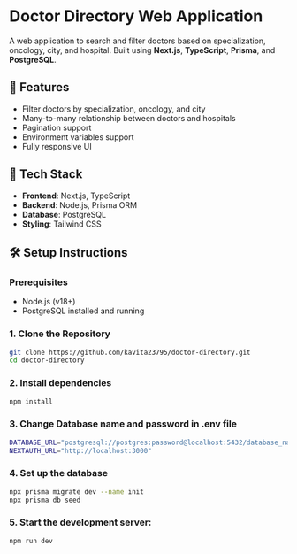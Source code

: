 # Doctor Directory Web Application

A web application to search and filter doctors based on specialization, oncology, city, and hospital. Built using **Next.js**, **TypeScript**, **Prisma**, and **PostgreSQL**.

## 🚀 Features

- Filter doctors by specialization, oncology, and city
- Many-to-many relationship between doctors and hospitals
- Pagination support
- Environment variables support
- Fully responsive UI

## 🧰 Tech Stack

- **Frontend**: Next.js, TypeScript
- **Backend**: Node.js, Prisma ORM
- **Database**: PostgreSQL
- **Styling**: Tailwind CSS

## 🛠️ Setup Instructions

### Prerequisites

- Node.js (v18+)
- PostgreSQL installed and running

### 1. Clone the Repository
```bash
git clone https://github.com/kavita23795/doctor-directory.git
cd doctor-directory
```
### 2. Install dependencies
```bash
npm install 
```
### 3. Change Database name and password in .env file
```bash
DATABASE_URL="postgresql://postgres:password@localhost:5432/database_name?schema=public"
NEXTAUTH_URL="http://localhost:3000"
```
### 4. Set up the database
```bash
npx prisma migrate dev --name init
npx prisma db seed  
```
### 5. Start the development server:

```bash
npm run dev
```

